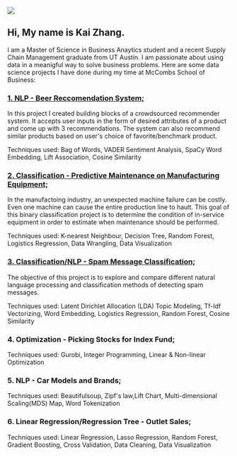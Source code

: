 
![](https://github.com/kaiczhang/pictures/blob/main/Me.jpeg)
## Hi, My name is Kai Zhang. 
I am a Master of Science in Business Anaytics student and a recent Supply Chain Management graduate from UT Austin. 
I am passionate about using data in a meanigful way to solve business problems. Here are some data science projects I have done during my time at McCombs School of Business:


### [1. NLP - Beer Reccomendation System;](https://github.com/kaiczhang/Data-Science-Portfolio/blob/main/Beer%20Recommendation%20System.ipynb)
In this project I created building blocks of a crowdsourced recommender system. It accepts user inputs in the form of desired attributes of a product and come up with 3 recommendations. The system can also recommend similar products based on user's choice of favorite/benchmark product.

Techniques used: Bag of Words, VADER Sentiment Analysis, SpaCy Word Embedding, Lift Association, Cosine Similarity

### [2. Classification - Predictive Maintenance on Manufacturing Equipment;](https://github.com/kaiczhang/Data-Science-Portfolio/blob/main/Predictive%20Maintenance%20on%20Manufacturing%20Equipment.ipynb)
In the manufactoing industry, an unexpected machine failure can be costly. Even one machine can cause the entire production line to hault. This goal of this binary classification project is to determine the condition of in-service equipment in order to estimate when maintenance should be performed.

Techniques used: K-nearest Neighbour, Decision Tree, Random Forest, Logistics Regression, Data Wrangling, Data Visualization

### [3. Classification/NLP - Spam Message Classification;](https://github.com/kaiczhang/Data-Science-Portfolio/blob/main/SpamProject.ipynb)
The objective of this project is to explore and compare different natural language processing and classification methods of detecting spam messages.

Techniques used: Latent Dirichlet Allocation (LDA) Topic Modeling, Tf-Idf Vectorizing, Word Embedding, Logistics Regression, Random Forest, Cosine Similarity

### 4. Optimization - Picking Stocks for Index Fund;
Techniques used: Gurobi, Integer Programming, Linear & Non-linear Optimization

### 5. NLP - Car Models and Brands; 
Techniques used: Beautifulsoup, Zipf's law,Lift Chart, Multi-dimensional Scaling(MDS) Map, Word Tokenization

### 6. Linear Regression/Regression Tree - Outlet Sales;
Techniques used: Linear Regression, Lasso Regression, Random Forest, Gradient Boosting, Cross Validation, Data Cleaning, Data Visualization


